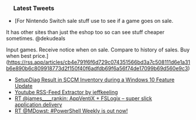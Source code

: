 <h3><a href="https://twitter.com/endi24"><img height=16 src="https://upload.wikimedia.org/wikipedia/sco/9/9f/Twitter_bird_logo_2012.svg"></a> Latest Tweets</h3>

<!-- BLOG-POST-LIST:START -->
- [For Nintendo Switch sale stuff use  to see if a game goes on sale.

It has other sites than just the eshop too so can see stuff cheaper sometimes. @dekudeals 

Input games.
Receive notice when on sale.
Compare to history of sales.
Buy when best price.](https://rss.app/articles/cb4e791f6f6d729c074351566bd3a7c508111d6e1a31b6e890b6c809918773d2f150f40f6adfdb69f6a56f74de17099b69d560e9c3)
- [SetupDiag Result in SCCM Inventory during a Windows 10 Feature Update](https://rss.app/articles/cb4e791f6f6d729c074351566bd3a7c508111d6e1a31b6e890b6c809918773d2f150f40f6adfda6cf6a26d79df15099065dd6ce1c0)
- [Youtube RSS-Feed Extractor by jeffkeeling](https://rss.app/articles/cb4e791f6f6d729c074351566bd3a7c508111d6e1a31b6e890b6c809918773d2f150f40f6adfda68f4ab687dd612089a62d46ee7c7)
- [RT @james____rankin: AppVentiX + FSLogix – super slick application delivery](https://rss.app/articles/cb4e791f6f6d729c074351566bd3a7c508111d6e1a31b6e890b6c809918773d2f150f40f6adfdd61f4ab627edd120a9364d76ce2c1)
- [RT @MDowst: #PowerShell Weekly is out now!](https://rss.app/articles/cb4e791f6f6d729c074351566bd3a7c508111d6e1a31b6e890b6c809918773d2f150f40f6adfdd60f4a76e74d9140d9666d369e5c4)
<!-- BLOG-POST-LIST:END -->
